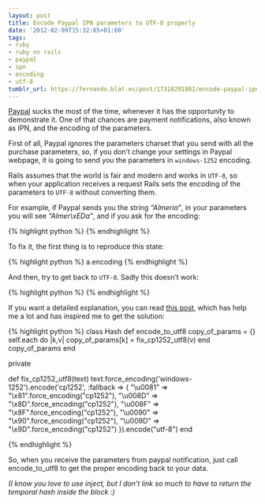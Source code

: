 ```yaml
---
layout: post
title: Encode Paypal IPN parameters to UTF-8 properly
date: '2012-02-09T15:32:05+01:00'
tags:
- ruby
- ruby on rails
- paypal
- ipn
- encoding
- utf-8
tumblr_url: https://fernando.blat.es/post/17318291802/encode-paypal-ipn-parameters-to-utf-8-properly
---
```

[Paypal](http://www.paypal.com) sucks the most of the time, whenever it has the opportunity to demonstrate it. One of that chances are payment notifications, also known as IPN, and the encoding of the parameters.

First of all, Paypal ignores the parameters charset that you send with all the purchase parameters, so, if you don’t change your settings in Paypal webpage, it is going to send you the parameters in `windows-1252` encoding.

Rails assumes that the world is fair and modern and works in `UTF-8`, so when your application receives a request Rails sets the encoding of the parameters to `UTF-8` without converting them.

For example, if Paypal sends you the string _“Almería”_, in your parameters you will see&nbsp;_“Almer\xEDa”_, and if you ask for the encoding:

{% highlight python %}
{% endhighlight %}

To fix it, the first thing is to reproduce this state:

{% highlight python %}
a.encoding
{% endhighlight %}

And then, try to get back to `UTF-8`. Sadly this doesn’t work:

{% highlight python %}
{% endhighlight %}

If you want a detailed explanation, you can read [this post](http://jalada.co.uk/2011/12/07/solving-latin1-and-utf8-errors-for-good-in-ruby.html), which has help me a lot and has inspired me to get the solution:

{% highlight python %}
class Hash
  def encode_to_utf8
    copy_of_params = {}
    self.each do |k,v|
      copy_of_params[k] = fix_cp1252_utf8(v)
    end
    copy_of_params
  end

  private
  
  def fix_cp1252_utf8(text)
    text.force_encoding('windows-1252').encode('cp1252',
                :fallback => {
                  "\u0081" => "\x81".force_encoding("cp1252"),
                  "\u008D" => "\x8D".force_encoding("cp1252"),
                  "\u008F" => "\x8F".force_encoding("cp1252"),
                  "\u0090" => "\x90".force_encoding("cp1252"),
                  "\u009D" => "\x9D".force_encoding("cp1252")
                }).encode("utf-8")
  end
  
{% endhighlight %}

So, when you receive the parameters from paypal notification, just call encode\_to\_utf8 to get the proper encoding back to your data.

_(I know you love to use inject, but I don’t link so much to have to return the temporal hash inside the block :)_
